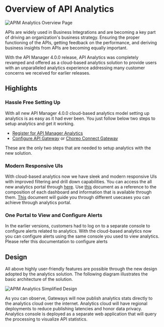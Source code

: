 # Overview of API Analytics
![APIM Analytics Overview Page]({{base_path}}/assets/img/observe/apim-analytics-overview-page.png)

APIs are widely used in Business Integrations and are becoming a key part of driving an organization's business 
strategy. Ensuring the proper functioning of the APIs, getting feedback on the performance, and deriving business 
insights from APIs are becoming equally important.

With the API Manager 4.0.0 release, API Analytics was completely revamped and offered as a cloud-based analytics solution
 to provide users with an unparalleled analytics experience addressing many customer concerns we received for earlier 
 releases.

## Highlights
### Hassle Free Setting Up
With all new API Manager 4.0.0 cloud-based analytics model setting up analytics is as easy as it had ever been. You just follow below two steps to setup analytics and get it working.

 - [Register for API Manager Analytics]({{base_path}}/observe/api-manager-analytics/configure-analytics/register-for-analytics)
 - [Configure API Gateway]({{base_path}}/observe/api-manager-analytics/configure-analytics/configure-synapse-gateway) or [Choreo Connect Gateway]({{base_path}}/observe/api-manager-analytics/configure-analytics/configure-microgateway)

These are the only two steps that are needed to setup analytics with the new solution.

### Modern Responsive UIs
With cloud-based analytics now we have sleek and modern responsive UIs with improved 
 filtering and drill down capabilities. 
You can access the all new analytics portal through [here](https://analytics.choreo.dev/). Use [this]({{base_path}}/observe/api-manager-analytics/analytics-pages/analytics-pages-overview) document as a reference to the composition of each
 dashboard and information that is available through them. [This]({{base_path}}/observe/api-manager-analytics/analytics-usecases/finding-faulty-apis) document will guide you through different usecases
  you can achieve through analytics portal.

### One Portal to View and Configure Alerts
In the earlier versions, customers had to log on to a separate console to configure alerts related to analytics. With
 the cloud-based analytics now you can configure alerts using the same console you used to view analytics. 
 Please refer this documentation to configure alerts

## Design
All above highly user-friendly features are possible through the new design adopted by the analytics solution. 
The following diagram illustrates the basic architecture of the solution.

![APIM Analytics Simplified Design]({{base_path}}/assets/img/observe/apim-analytics-simplified.jpg)

As you can observe, Gateways will now publish analytics stats directly to the analytics cloud over the internet. 
Analytics cloud will have regional deployments to reduce publishing latencies and honor data privacy. 
Analytics console is deployed as a separate web application that will query the processing to visualize
 API statistics.
